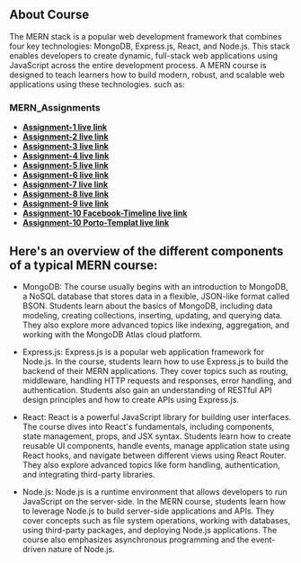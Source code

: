 ## About Course

The MERN stack is a popular web development framework that combines four key technologies: MongoDB, Express.js, React, and Node.js. This stack enables developers to create dynamic, full-stack web applications using JavaScript across the entire development process. A MERN course is designed to teach learners how to build modern, robust, and scalable web applications using these technologies. such as:

### MERN_Assignments

- **[Assignment-1 live link](https://mahadi-opu.github.io/MERN-Assignments/Assignment-1/index.html)**
- **[Assignment-2 live link](https://mahadi-opu.github.io/MERN-Assignments/Assignment-2/index.html)**
- **[Assignment-3 live link](https://mahadi-opu.github.io/MERN-Assignments/Assignment-3/index.html)**
- **[Assignment-4 live link](https://mahadi-opu.github.io/MERN-Assignments/Assignment-4/index.html)**
- **[Assignment-5 live link](https://mahadi-opu.github.io/MERN-Assignments/Assignment-5/index.html)**
- **[Assignment-6 live link](https://mahadi-opu.github.io/MERN-Assignments/Assignment-6/index.html)**
- **[Assignment-7 live link](https://mahadi-opu.github.io/MERN-Assignments/Assignment-7/index.html)**
- **[Assignment-8 live link](https://mahadi-opu.github.io/MERN-Assignments/Assignment-8/index.html)**
- **[Assignment-9 live link](https://mahadi-opu.github.io/MERN-Assignments/Assignment-9/index.html)**
- **[Assignment-10 Facebook-Timeline live link](https://mahadi-opu.github.io/MERN-Assignments/Assignment-10/Facebook-Timeline/)**
- **[Assignment-10 Porto-Templat live link](https://mahadi-opu.github.io/MERN-Assignments/Assignment-10/Porto-Template/)**


## Here's an overview of the different components of a typical MERN course:

- MongoDB: The course usually begins with an introduction to MongoDB, a NoSQL database that stores data in a flexible, JSON-like format called BSON. Students learn about the basics of MongoDB, including data modeling, creating collections, inserting, updating, and querying data. They also explore more advanced topics like indexing, aggregation, and working with the MongoDB Atlas cloud platform.

- Express.js: Express.js is a popular web application framework for Node.js. In the course, students learn how to use Express.js to build the backend of their MERN applications. They cover topics such as routing, middleware, handling HTTP requests and responses, error handling, and authentication. Students also gain an understanding of RESTful API design principles and how to create APIs using Express.js.

- React: React is a powerful JavaScript library for building user interfaces. The course dives into React's fundamentals, including components, state management, props, and JSX syntax. Students learn how to create reusable UI components, handle events, manage application state using React hooks, and navigate between different views using React Router. They also explore advanced topics like form handling, authentication, and integrating third-party libraries.

- Node.js: Node.js is a runtime environment that allows developers to run JavaScript on the server-side. In the MERN course, students learn how to leverage Node.js to build server-side applications and APIs. They cover concepts such as file system operations, working with databases, using third-party packages, and deploying Node.js applications. The course also emphasizes asynchronous programming and the event-driven nature of Node.js.

<!-- ## Contributing

Thank you for considering contributing to the Laravel framework! The contribution guide can be found in the [Laravel documentation](#).

## Code of Conduct

In order to ensure that the Laravel community is welcoming to all, please review and abide by the [Code of Conduct](#).

## Security Vulnerabilities

If you discover a security vulnerability within Laravel, please send an e-mail to Taylor Otwell via [taylor@laravel.com](mailto:taylor@laravel.com). All security vulnerabilities will be promptly addressed.

## License

The Laravel framework is open-sourced software licensed under the [MIT license](https://opensource.org/licenses/MIT). -->



